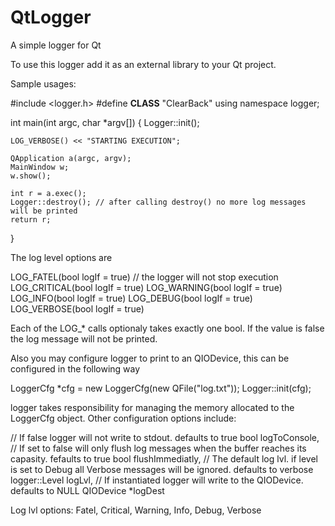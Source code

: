 QtLogger
========

A simple logger for Qt

To use this logger add it as an external library to your Qt project. 

Sample usages:

#include <logger.h>
#define __CLASS__ "ClearBack"
using namespace logger;

int main(int argc, char *argv[])
{
    Logger::init();
    
    LOG_VERBOSE() << "STARTING EXECUTION";
    
    QApplication a(argc, argv);
    MainWindow w;
    w.show();

    int r = a.exec();
    Logger::destroy(); // after calling destroy() no more log messages will be printed
    return r;
}

The log level options are

LOG_FATEL(bool logIf = true)     // the logger will not stop execution
LOG_CRITICAL(bool logIf = true)
LOG_WARNING(bool logIf = true)
LOG_INFO(bool logIf = true)
LOG_DEBUG(bool logIf = true)
LOG_VERBOSE(bool logIf = true)

Each of the LOG_* calls optionaly takes exactly one bool. If the value is false the log message will not be printed.

Also you may configure logger to print to an QIODevice, this can be configured in the following way

LoggerCfg *cfg = new LoggerCfg(new QFile("log.txt"));
Logger::init(cfg);

logger takes responsibility for managing the memory allocated to the LoggerCfg object. Other configuration options include:

// If false logger will not write to stdout. defaults to true
bool logToConsole,
// If set to false will only flush log messages when the buffer reaches its capasity. fefaults to true
bool flushImmediatly, 
// The default log lvl. if level is set to Debug all Verbose messages will be ignored. defaults to verbose
logger::Level logLvl,
// If instantiated logger will write to the QIODevice. defaults to NULL
QIODevice *logDest

Log lvl options:
Fatel, Critical, Warning, Info, Debug, Verbose



